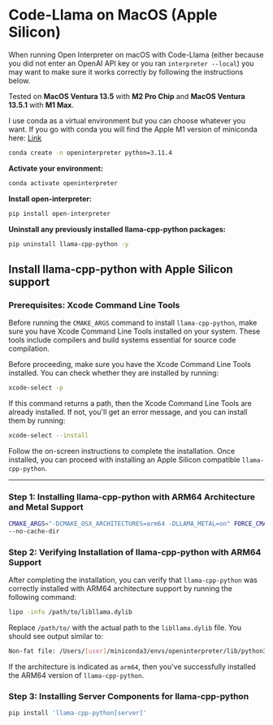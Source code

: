 # Code-Llama on MacOS (Apple Silicon)

When running Open Interpreter on macOS with Code-Llama (either because you did
not enter an OpenAI API key or you ran `interpreter --local`) you may want to
make sure it works correctly by following the instructions below.

Tested on **MacOS Ventura 13.5** with **M2 Pro Chip** and **MacOS Ventura 13.5.1** with **M1 Max**.

I use conda as a virtual environment but you can choose whatever you want. If you go with conda you will find the Apple M1 version of miniconda here: [Link](https://docs.conda.io/projects/miniconda/en/latest/)

```bash
conda create -n openinterpreter python=3.11.4
```

**Activate your environment:**

```bash
conda activate openinterpreter
```

**Install open-interpreter:**

```bash
pip install open-interpreter
```

**Uninstall any previously installed llama-cpp-python packages:**

```bash
pip uninstall llama-cpp-python -y
```

## Install llama-cpp-python with Apple Silicon support

### Prerequisites: Xcode Command Line Tools

Before running the `CMAKE_ARGS` command to install `llama-cpp-python`, make sure you have Xcode Command Line Tools installed on your system. These tools include compilers and build systems essential for source code compilation.

Before proceeding, make sure you have the Xcode Command Line Tools installed. You can check whether they are installed by running:

```bash
xcode-select -p
```

If this command returns a path, then the Xcode Command Line Tools are already installed. If not, you'll get an error message, and you can install them by running:

```bash
xcode-select --install
```

Follow the on-screen instructions to complete the installation. Once installed, you can proceed with installing an Apple Silicon compatible `llama-cpp-python`.

---
### Step 1: Installing llama-cpp-python with ARM64 Architecture and Metal Support


```bash
CMAKE_ARGS="-DCMAKE_OSX_ARCHITECTURES=arm64 -DLLAMA_METAL=on" FORCE_CMAKE=1 pip install --upgrade --force-reinstall llama-cpp-python --no-cache-dir
--no-cache-dir
```

### Step 2: Verifying Installation of llama-cpp-python with ARM64 Support

After completing the installation, you can verify that `llama-cpp-python` was correctly installed with ARM64 architecture support by running the following command:

```bash
lipo -info /path/to/libllama.dylib
```

Replace `/path/to/` with the actual path to the `libllama.dylib` file. You should see output similar to:

```bash
Non-fat file: /Users/[user]/miniconda3/envs/openinterpreter/lib/python3.11/site-packages/llama_cpp/libllama.dylib is architecture: arm64
```

If the architecture is indicated as `arm64`, then you've successfully installed the ARM64 version of `llama-cpp-python`.

### Step 3: Installing Server Components for llama-cpp-python


```bash
pip install 'llama-cpp-python[server]'
```
